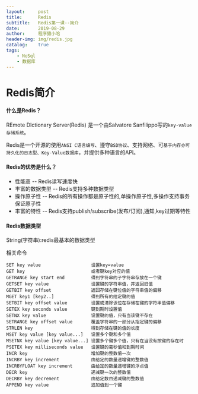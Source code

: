 ```yaml
---
layout:     post
title:      Redis
subtitle:   Redis第一课--简介
date:       2019-08-29
author:     程序猿小哈
header-img: img/redis.jpg
catalog: 	true
tags:
    - NoSql
    - 数据库
---
```


# Redis简介

#### 什么是Redis？

REmote DIctionary Server(Redis) 是一个由Salvatore Sanfilippo写的`key-value存储系统`。

Redis是一个开源的使用`ANSI C语言编写`、遵守`BSD协议`、支持网络、可`基于内存亦可持久化的日志型、Key-Value数据库`，并提供多种语言的API。

#### Redis的优势是什么？
+ 性能高 -- Redis读写速度快
+ 丰富的数据类型 -- Redis支持多种数据类型
+ 操作原子性 -- Redis的所有操作都是原子性的,单操作原子性,多操作支持事务保证原子性
+ 丰富的特性 -- Redis支持publish/subscribe(发布/订阅),通知,key过期等特性


#### Redis数据类型

String(字符串):redis最基本的数据类型

相关命令
```
SET key value                   设置key=value
GET key                         或者键key对应的值
GETRANGE key start end          得到字符串的子字符串存放在一个键
GETSET key value                设置键的字符串值，并返回旧值
GETBIT key offset               返回存储在键位值的字符串值的偏移
MGET key1 [key2..]              得到所有的给定键的值
SETBIT key offset value         设置或清除该位在存储在键的字符串值偏移
SETEX key seconds value         键到期时设置值
SETNX key value                 设置键的值，只有当该键不存在
SETRANGE key offset value       覆盖字符串的一部分从指定键的偏移
STRLEN key                      得到存储在键的值的长度
MSET key value [key value...]   设置多个键和多个值
MSETNX key value [key value...] 设置多个键多个值，只有在当没有按键的存在时
PSETEX key milliseconds value   设置键的毫秒值和到期时间
INCR key                        增加键的整数值一次
INCRBY key increment            由给定的数量递增键的整数值
INCRBYFLOAT key increment       由给定的数量递增键的浮点值
DECR key                        递减键一次的整数值
DECRBY key decrement            由给定数目递减键的整数值
APPEND key value                追加值到一个键
```






  

  
